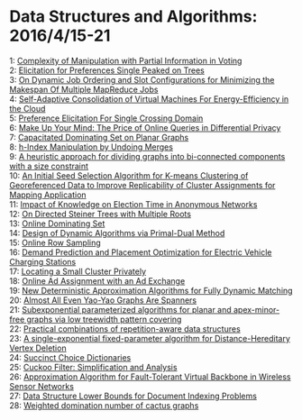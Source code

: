 # Data Structures and Algorithms: 2016/4/15-21  
1: [Complexity of Manipulation with Partial Information in Voting](https://doi.org/10.48550/arXiv.1604.04359)  
2: [Elicitation for Preferences Single Peaked on Trees](https://doi.org/10.48550/arXiv.1604.04403)  
3: [On Dynamic Job Ordering and Slot Configurations for Minimizing the  Makespan Of Multiple MapReduce Jobs](https://doi.org/10.48550/arXiv.1604.04471)  
4: [Self-Adaptive Consolidation of Virtual Machines For Energy-Efficiency in  the Cloud](https://doi.org/10.48550/arXiv.1604.04482)  
5: [Preference Elicitation For Single Crossing Domain](https://doi.org/10.48550/arXiv.1604.05194)  
6: [Make Up Your Mind: The Price of Online Queries in Differential Privacy](https://doi.org/10.48550/arXiv.1604.04618)  
7: [Capacitated Dominating Set on Planar Graphs](https://doi.org/10.48550/arXiv.1604.04664)  
8: [h-Index Manipulation by Undoing Merges](https://doi.org/10.48550/arXiv.1604.04827)  
9: [A heuristic approach for dividing graphs into bi-connected components  with a size constraint](https://doi.org/10.48550/arXiv.1604.04829)  
10: [An Initial Seed Selection Algorithm for K-means Clustering of  Georeferenced Data to Improve Replicability of Cluster Assignments for  Mapping Application](https://doi.org/10.48550/arXiv.1604.04893)  
11: [Impact of Knowledge on Election Time in Anonymous Networks](https://doi.org/10.48550/arXiv.1604.05023)  
12: [On Directed Steiner Trees with Multiple Roots](https://doi.org/10.48550/arXiv.1604.05103)  
13: [Online Dominating Set](https://doi.org/10.48550/arXiv.1604.05172)  
14: [Design of Dynamic Algorithms via Primal-Dual Method](https://doi.org/10.48550/arXiv.1604.05337)  
15: [Online Row Sampling](https://doi.org/10.48550/arXiv.1604.05448)  
16: [Demand Prediction and Placement Optimization for Electric Vehicle  Charging Stations](https://doi.org/10.48550/arXiv.1604.05472)  
17: [Locating a Small Cluster Privately](https://doi.org/10.48550/arXiv.1604.05590)  
18: [Online Ad Assignment with an Ad Exchange](https://doi.org/10.48550/arXiv.1604.05603)  
19: [New Deterministic Approximation Algorithms for Fully Dynamic Matching](https://doi.org/10.48550/arXiv.1604.05765)  
20: [Almost All Even Yao-Yao Graphs Are Spanners](https://doi.org/10.48550/arXiv.1604.05814)  
21: [Subexponential parameterized algorithms for planar and apex-minor-free  graphs via low treewidth pattern covering](https://doi.org/10.48550/arXiv.1604.05999)  
22: [Practical combinations of repetition-aware data structures](https://doi.org/10.48550/arXiv.1604.06002)  
23: [A single-exponential fixed-parameter algorithm for Distance-Hereditary  Vertex Deletion](https://doi.org/10.48550/arXiv.1604.06056)  
24: [Succinct Choice Dictionaries](https://doi.org/10.48550/arXiv.1604.06058)  
25: [Cuckoo Filter: Simplification and Analysis](https://doi.org/10.48550/arXiv.1604.06067)  
26: [Approximation Algorithm for Fault-Tolerant Virtual Backbone in Wireless  Sensor Networks](https://doi.org/10.48550/arXiv.1604.06181)  
27: [Data Structure Lower Bounds for Document Indexing Problems](https://doi.org/10.48550/arXiv.1604.06264)  
28: [Weighted domination number of cactus graphs](https://doi.org/10.48550/arXiv.1604.06452)  